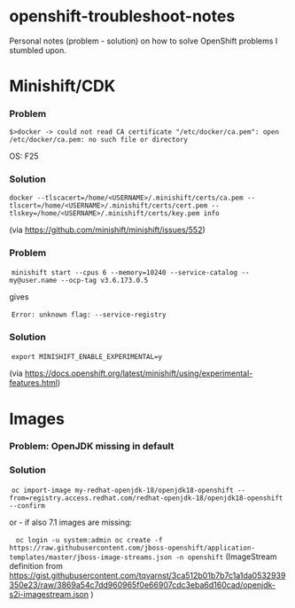# openshift-troubleshoot-notes
Personal notes (problem - solution) on how to solve OpenShift problems I stumbled upon.

# Minishift/CDK

### Problem

  `$>docker -> could not read CA certificate "/etc/docker/ca.pem": open /etc/docker/ca.pem: no such file or directory`

OS: F25

### Solution

  `docker --tlscacert=/home/<USERNAME>/.minishift/certs/ca.pem --tlscert=/home/<USERNAME>/.minishift/certs/cert.pem --tlskey=/home/<USERNAME>/.minishift/certs/key.pem info`

(via https://github.com/minishift/minishift/issues/552)

### Problem

  `minishift start --cpus 6 --memory=10240 --service-catalog --my@user.name --ocp-tag v3.6.173.0.5`

gives

  `Error: unknown flag: --service-registry`

### Solution

  `export MINISHIFT_ENABLE_EXPERIMENTAL=y`

(via https://docs.openshift.org/latest/minishift/using/experimental-features.html)

# Images

### Problem: OpenJDK missing in default

### Solution

  `oc import-image my-redhat-openjdk-18/openjdk18-openshift --from=registry.access.redhat.com/redhat-openjdk-18/openjdk18-openshift --confirm`
  
  or - if also 7.1 images are missing:
  
    `oc login -u system:admin
oc create -f https://raw.githubusercontent.com/jboss-openshift/application-templates/master/jboss-image-streams.json -n openshift`
(ImageStream definition from https://gist.githubusercontent.com/tqvarnst/3ca512b01b7b7c1a1da0532939350e23/raw/3869a54c7dd960965f0e66907cdc3eba6d160cad/openjdk-s2i-imagestream.json )
